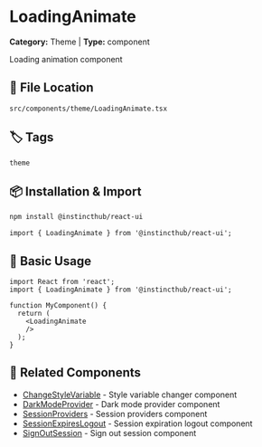 # LoadingAnimate

**Category:** Theme | **Type:** component

Loading animation component

## 📁 File Location

`src/components/theme/LoadingAnimate.tsx`

## 🏷️ Tags

`theme`

## 📦 Installation & Import

```bash
npm install @instincthub/react-ui
```

```tsx
import { LoadingAnimate } from '@instincthub/react-ui';
```

## 🚀 Basic Usage

```tsx
import React from 'react';
import { LoadingAnimate } from '@instincthub/react-ui';

function MyComponent() {
  return (
    <LoadingAnimate
    />
  );
}
```

## 🔗 Related Components

- [ChangeStyleVariable](./ChangeStyleVariable.md) - Style variable changer component
- [DarkModeProvider](./DarkModeProvider.md) - Dark mode provider component
- [SessionProviders](./SessionProviders.md) - Session providers component
- [SessionExpiresLogout](./SessionExpiresLogout.md) - Session expiration logout component
- [SignOutSession](./SignOutSession.md) - Sign out session component

